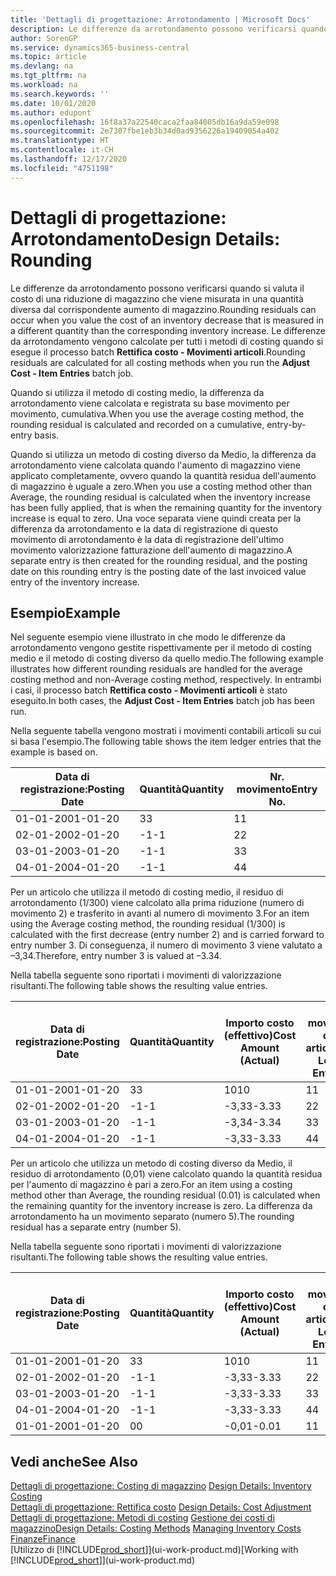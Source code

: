 ```yaml
---
title: 'Dettagli di progettazione: Arrotondamento | Microsoft Docs'
description: Le differenze da arrotondamento possono verificarsi quando si valuta il costo di una riduzione di magazzino che viene misurata in una quantità diversa dal corrispondente aumento di magazzino. Le differenze da arrotondamento vengono calcolate per tutti i metodi di costing quando si esegue il processo batch **Rettifica costo - Movimenti articoli**.
author: SorenGP
ms.service: dynamics365-business-central
ms.topic: article
ms.devlang: na
ms.tgt_pltfrm: na
ms.workload: na
ms.search.keywords: ''
ms.date: 10/01/2020
ms.author: edupont
ms.openlocfilehash: 16f8a37a22540caca2faa84005db16a9da59e098
ms.sourcegitcommit: 2e7307fbe1eb3b34d0ad9356226a19409054a402
ms.translationtype: HT
ms.contentlocale: it-CH
ms.lasthandoff: 12/17/2020
ms.locfileid: "4751198"
---
```

# <a name="design-details-rounding"></a><span data-ttu-id="06d7b-104">Dettagli di progettazione: Arrotondamento</span><span class="sxs-lookup"><span data-stu-id="06d7b-104">Design Details: Rounding</span></span>
<span data-ttu-id="06d7b-105">Le differenze da arrotondamento possono verificarsi quando si valuta il costo di una riduzione di magazzino che viene misurata in una quantità diversa dal corrispondente aumento di magazzino.</span><span class="sxs-lookup"><span data-stu-id="06d7b-105">Rounding residuals can occur when you value the cost of an inventory decrease that is measured in a different quantity than the corresponding inventory increase.</span></span> <span data-ttu-id="06d7b-106">Le differenze da arrotondamento vengono calcolate per tutti i metodi di costing quando si esegue il processo batch **Rettifica costo - Movimenti articoli**.</span><span class="sxs-lookup"><span data-stu-id="06d7b-106">Rounding residuals are calculated for all costing methods when you run the **Adjust Cost - Item Entries** batch job.</span></span>  

 <span data-ttu-id="06d7b-107">Quando si utilizza il metodo di costing medio, la differenza da arrotondamento viene calcolata e registrata su base movimento per movimento, cumulativa.</span><span class="sxs-lookup"><span data-stu-id="06d7b-107">When you use the average costing method, the rounding residual is calculated and recorded on a cumulative, entry-by-entry basis.</span></span>  

 <span data-ttu-id="06d7b-108">Quando si utilizza un metodo di costing diverso da Medio, la differenza da arrotondamento viene calcolata quando l'aumento di magazzino viene applicato completamente, ovvero quando la quantità residua dell'aumento di magazzino è uguale a zero.</span><span class="sxs-lookup"><span data-stu-id="06d7b-108">When you use a costing method other than Average, the rounding residual is calculated when the inventory increase has been fully applied, that is when the remaining quantity for the inventory increase is equal to zero.</span></span> <span data-ttu-id="06d7b-109">Una voce separata viene quindi creata per la differenza da arrotondamento e la data di registrazione di questo movimento di arrotondamento è la data di registrazione dell'ultimo movimento valorizzazione fatturazione dell'aumento di magazzino.</span><span class="sxs-lookup"><span data-stu-id="06d7b-109">A separate entry is then created for the rounding residual, and the posting date on this rounding entry is the posting date of the last invoiced value entry of the inventory increase.</span></span>  

## <a name="example"></a><span data-ttu-id="06d7b-110">Esempio</span><span class="sxs-lookup"><span data-stu-id="06d7b-110">Example</span></span>  
 <span data-ttu-id="06d7b-111">Nel seguente esempio viene illustrato in che modo le differenze da arrotondamento vengono gestite rispettivamente per il metodo di costing medio e il metodo di costing diverso da quello medio.</span><span class="sxs-lookup"><span data-stu-id="06d7b-111">The following example illustrates how different rounding residuals are handled for the average costing method and non-Average costing method, respectively.</span></span> <span data-ttu-id="06d7b-112">In entrambi i casi, il processo batch **Rettifica costo - Movimenti articoli** è stato eseguito.</span><span class="sxs-lookup"><span data-stu-id="06d7b-112">In both cases, the **Adjust Cost - Item Entries** batch job has been run.</span></span>  

 <span data-ttu-id="06d7b-113">Nella seguente tabella vengono mostrati i movimenti contabili articoli su cui si basa l'esempio.</span><span class="sxs-lookup"><span data-stu-id="06d7b-113">The following table shows the item ledger entries that the example is based on.</span></span>  

|<span data-ttu-id="06d7b-114">Data di registrazione:</span><span class="sxs-lookup"><span data-stu-id="06d7b-114">Posting Date</span></span>|<span data-ttu-id="06d7b-115">Quantità</span><span class="sxs-lookup"><span data-stu-id="06d7b-115">Quantity</span></span>|<span data-ttu-id="06d7b-116">Nr. movimento</span><span class="sxs-lookup"><span data-stu-id="06d7b-116">Entry No.</span></span>|  
|------------------|--------------|---------------|  
|<span data-ttu-id="06d7b-117">01-01-20</span><span class="sxs-lookup"><span data-stu-id="06d7b-117">01-01-20</span></span>|<span data-ttu-id="06d7b-118">3</span><span class="sxs-lookup"><span data-stu-id="06d7b-118">3</span></span>|<span data-ttu-id="06d7b-119">1</span><span class="sxs-lookup"><span data-stu-id="06d7b-119">1</span></span>|  
|<span data-ttu-id="06d7b-120">02-01-20</span><span class="sxs-lookup"><span data-stu-id="06d7b-120">02-01-20</span></span>|<span data-ttu-id="06d7b-121">-1</span><span class="sxs-lookup"><span data-stu-id="06d7b-121">-1</span></span>|<span data-ttu-id="06d7b-122">2</span><span class="sxs-lookup"><span data-stu-id="06d7b-122">2</span></span>|  
|<span data-ttu-id="06d7b-123">03-01-20</span><span class="sxs-lookup"><span data-stu-id="06d7b-123">03-01-20</span></span>|<span data-ttu-id="06d7b-124">-1</span><span class="sxs-lookup"><span data-stu-id="06d7b-124">-1</span></span>|<span data-ttu-id="06d7b-125">3</span><span class="sxs-lookup"><span data-stu-id="06d7b-125">3</span></span>|  
|<span data-ttu-id="06d7b-126">04-01-20</span><span class="sxs-lookup"><span data-stu-id="06d7b-126">04-01-20</span></span>|<span data-ttu-id="06d7b-127">-1</span><span class="sxs-lookup"><span data-stu-id="06d7b-127">-1</span></span>|<span data-ttu-id="06d7b-128">4</span><span class="sxs-lookup"><span data-stu-id="06d7b-128">4</span></span>|  

 <span data-ttu-id="06d7b-129">Per un articolo che utilizza il metodo di costing medio, il residuo di arrotondamento (1/300) viene calcolato alla prima riduzione (numero di movimento 2) e trasferito in avanti al numero di movimento 3.</span><span class="sxs-lookup"><span data-stu-id="06d7b-129">For an item using the Average costing method, the rounding residual (1/300) is calculated with the first decrease (entry number 2) and is carried forward to entry number 3.</span></span> <span data-ttu-id="06d7b-130">Di conseguenza, il numero di movimento 3 viene valutato a –3,34.</span><span class="sxs-lookup"><span data-stu-id="06d7b-130">Therefore, entry number 3 is valued at –3.34.</span></span>  

 <span data-ttu-id="06d7b-131">Nella tabella seguente sono riportati i movimenti di valorizzazione risultanti.</span><span class="sxs-lookup"><span data-stu-id="06d7b-131">The following table shows the resulting value entries.</span></span>  

|<span data-ttu-id="06d7b-132">Data di registrazione:</span><span class="sxs-lookup"><span data-stu-id="06d7b-132">Posting Date</span></span>|<span data-ttu-id="06d7b-133">Quantità</span><span class="sxs-lookup"><span data-stu-id="06d7b-133">Quantity</span></span>|<span data-ttu-id="06d7b-134">Importo costo (effettivo)</span><span class="sxs-lookup"><span data-stu-id="06d7b-134">Cost Amount (Actual)</span></span>|<span data-ttu-id="06d7b-135">Nr. movimento cont. articolo</span><span class="sxs-lookup"><span data-stu-id="06d7b-135">Item Ledger Entry No.</span></span>|<span data-ttu-id="06d7b-136">Nr. movimento</span><span class="sxs-lookup"><span data-stu-id="06d7b-136">Entry No.</span></span>|  
|------------------|--------------|----------------------------|---------------------------|---------------|  
|<span data-ttu-id="06d7b-137">01-01-20</span><span class="sxs-lookup"><span data-stu-id="06d7b-137">01-01-20</span></span>|<span data-ttu-id="06d7b-138">3</span><span class="sxs-lookup"><span data-stu-id="06d7b-138">3</span></span>|<span data-ttu-id="06d7b-139">10</span><span class="sxs-lookup"><span data-stu-id="06d7b-139">10</span></span>|<span data-ttu-id="06d7b-140">1</span><span class="sxs-lookup"><span data-stu-id="06d7b-140">1</span></span>|<span data-ttu-id="06d7b-141">1</span><span class="sxs-lookup"><span data-stu-id="06d7b-141">1</span></span>|  
|<span data-ttu-id="06d7b-142">02-01-20</span><span class="sxs-lookup"><span data-stu-id="06d7b-142">02-01-20</span></span>|<span data-ttu-id="06d7b-143">-1</span><span class="sxs-lookup"><span data-stu-id="06d7b-143">-1</span></span>|<span data-ttu-id="06d7b-144">-3,33</span><span class="sxs-lookup"><span data-stu-id="06d7b-144">-3.33</span></span>|<span data-ttu-id="06d7b-145">2</span><span class="sxs-lookup"><span data-stu-id="06d7b-145">2</span></span>|<span data-ttu-id="06d7b-146">2</span><span class="sxs-lookup"><span data-stu-id="06d7b-146">2</span></span>|  
|<span data-ttu-id="06d7b-147">03-01-20</span><span class="sxs-lookup"><span data-stu-id="06d7b-147">03-01-20</span></span>|<span data-ttu-id="06d7b-148">-1</span><span class="sxs-lookup"><span data-stu-id="06d7b-148">-1</span></span>|<span data-ttu-id="06d7b-149">-3,34</span><span class="sxs-lookup"><span data-stu-id="06d7b-149">-3.34</span></span>|<span data-ttu-id="06d7b-150">3</span><span class="sxs-lookup"><span data-stu-id="06d7b-150">3</span></span>|<span data-ttu-id="06d7b-151">3</span><span class="sxs-lookup"><span data-stu-id="06d7b-151">3</span></span>|  
|<span data-ttu-id="06d7b-152">04-01-20</span><span class="sxs-lookup"><span data-stu-id="06d7b-152">04-01-20</span></span>|<span data-ttu-id="06d7b-153">-1</span><span class="sxs-lookup"><span data-stu-id="06d7b-153">-1</span></span>|<span data-ttu-id="06d7b-154">-3,33</span><span class="sxs-lookup"><span data-stu-id="06d7b-154">-3.33</span></span>|<span data-ttu-id="06d7b-155">4</span><span class="sxs-lookup"><span data-stu-id="06d7b-155">4</span></span>|<span data-ttu-id="06d7b-156">4</span><span class="sxs-lookup"><span data-stu-id="06d7b-156">4</span></span>|  

 <span data-ttu-id="06d7b-157">Per un articolo che utilizza un metodo di costing diverso da Medio, il residuo di arrotondamento (0,01) viene calcolato quando la quantità residua per l'aumento di magazzino è pari a zero.</span><span class="sxs-lookup"><span data-stu-id="06d7b-157">For an item using a costing method other than Average, the rounding residual (0.01) is calculated when the remaining quantity for the inventory increase is zero.</span></span> <span data-ttu-id="06d7b-158">La differenza da arrotondamento ha un movimento separato (numero 5).</span><span class="sxs-lookup"><span data-stu-id="06d7b-158">The rounding residual has a separate entry (number 5).</span></span>  

 <span data-ttu-id="06d7b-159">Nella tabella seguente sono riportati i movimenti di valorizzazione risultanti.</span><span class="sxs-lookup"><span data-stu-id="06d7b-159">The following table shows the resulting value entries.</span></span>  

|<span data-ttu-id="06d7b-160">Data di registrazione:</span><span class="sxs-lookup"><span data-stu-id="06d7b-160">Posting Date</span></span>|<span data-ttu-id="06d7b-161">Quantità</span><span class="sxs-lookup"><span data-stu-id="06d7b-161">Quantity</span></span>|<span data-ttu-id="06d7b-162">Importo costo (effettivo)</span><span class="sxs-lookup"><span data-stu-id="06d7b-162">Cost Amount (Actual)</span></span>|<span data-ttu-id="06d7b-163">Nr. movimento cont. articolo</span><span class="sxs-lookup"><span data-stu-id="06d7b-163">Item Ledger Entry No.</span></span>|<span data-ttu-id="06d7b-164">Nr. movimento</span><span class="sxs-lookup"><span data-stu-id="06d7b-164">Entry No.</span></span>|  
|------------------|--------------|----------------------------|---------------------------|---------------|  
|<span data-ttu-id="06d7b-165">01-01-20</span><span class="sxs-lookup"><span data-stu-id="06d7b-165">01-01-20</span></span>|<span data-ttu-id="06d7b-166">3</span><span class="sxs-lookup"><span data-stu-id="06d7b-166">3</span></span>|<span data-ttu-id="06d7b-167">10</span><span class="sxs-lookup"><span data-stu-id="06d7b-167">10</span></span>|<span data-ttu-id="06d7b-168">1</span><span class="sxs-lookup"><span data-stu-id="06d7b-168">1</span></span>|<span data-ttu-id="06d7b-169">1</span><span class="sxs-lookup"><span data-stu-id="06d7b-169">1</span></span>|  
|<span data-ttu-id="06d7b-170">02-01-20</span><span class="sxs-lookup"><span data-stu-id="06d7b-170">02-01-20</span></span>|<span data-ttu-id="06d7b-171">-1</span><span class="sxs-lookup"><span data-stu-id="06d7b-171">-1</span></span>|<span data-ttu-id="06d7b-172">-3,33</span><span class="sxs-lookup"><span data-stu-id="06d7b-172">-3.33</span></span>|<span data-ttu-id="06d7b-173">2</span><span class="sxs-lookup"><span data-stu-id="06d7b-173">2</span></span>|<span data-ttu-id="06d7b-174">2</span><span class="sxs-lookup"><span data-stu-id="06d7b-174">2</span></span>|  
|<span data-ttu-id="06d7b-175">03-01-20</span><span class="sxs-lookup"><span data-stu-id="06d7b-175">03-01-20</span></span>|<span data-ttu-id="06d7b-176">-1</span><span class="sxs-lookup"><span data-stu-id="06d7b-176">-1</span></span>|<span data-ttu-id="06d7b-177">-3,33</span><span class="sxs-lookup"><span data-stu-id="06d7b-177">-3.33</span></span>|<span data-ttu-id="06d7b-178">3</span><span class="sxs-lookup"><span data-stu-id="06d7b-178">3</span></span>|<span data-ttu-id="06d7b-179">3</span><span class="sxs-lookup"><span data-stu-id="06d7b-179">3</span></span>|  
|<span data-ttu-id="06d7b-180">04-01-20</span><span class="sxs-lookup"><span data-stu-id="06d7b-180">04-01-20</span></span>|<span data-ttu-id="06d7b-181">-1</span><span class="sxs-lookup"><span data-stu-id="06d7b-181">-1</span></span>|<span data-ttu-id="06d7b-182">-3,33</span><span class="sxs-lookup"><span data-stu-id="06d7b-182">-3.33</span></span>|<span data-ttu-id="06d7b-183">4</span><span class="sxs-lookup"><span data-stu-id="06d7b-183">4</span></span>|<span data-ttu-id="06d7b-184">4</span><span class="sxs-lookup"><span data-stu-id="06d7b-184">4</span></span>|  
|<span data-ttu-id="06d7b-185">01-01-20</span><span class="sxs-lookup"><span data-stu-id="06d7b-185">01-01-20</span></span>|<span data-ttu-id="06d7b-186">0</span><span class="sxs-lookup"><span data-stu-id="06d7b-186">0</span></span>|<span data-ttu-id="06d7b-187">-0,01</span><span class="sxs-lookup"><span data-stu-id="06d7b-187">-0.01</span></span>|<span data-ttu-id="06d7b-188">1</span><span class="sxs-lookup"><span data-stu-id="06d7b-188">1</span></span>|<span data-ttu-id="06d7b-189">5</span><span class="sxs-lookup"><span data-stu-id="06d7b-189">5</span></span>|  

## <a name="see-also"></a><span data-ttu-id="06d7b-190">Vedi anche</span><span class="sxs-lookup"><span data-stu-id="06d7b-190">See Also</span></span>  
 <span data-ttu-id="06d7b-191">[Dettagli di progettazione: Costing di magazzino](design-details-inventory-costing.md) </span><span class="sxs-lookup"><span data-stu-id="06d7b-191">[Design Details: Inventory Costing](design-details-inventory-costing.md) </span></span>  
 <span data-ttu-id="06d7b-192">[Dettagli di progettazione: Rettifica costo](design-details-cost-adjustment.md) </span><span class="sxs-lookup"><span data-stu-id="06d7b-192">[Design Details: Cost Adjustment](design-details-cost-adjustment.md) </span></span>  
 <span data-ttu-id="06d7b-193">[Dettagli di progettazione: Metodi di costing](design-details-costing-methods.md) [Gestione dei costi di magazzino](finance-manage-inventory-costs.md)</span><span class="sxs-lookup"><span data-stu-id="06d7b-193">[Design Details: Costing Methods](design-details-costing-methods.md) [Managing Inventory Costs](finance-manage-inventory-costs.md)</span></span>  
 [<span data-ttu-id="06d7b-194">Finanze</span><span class="sxs-lookup"><span data-stu-id="06d7b-194">Finance</span></span>](finance.md)  
 <span data-ttu-id="06d7b-195">[Utilizzo di [!INCLUDE[prod_short](includes/prod_short.md)]](ui-work-product.md)</span><span class="sxs-lookup"><span data-stu-id="06d7b-195">[Working with [!INCLUDE[prod_short](includes/prod_short.md)]](ui-work-product.md)</span></span>
